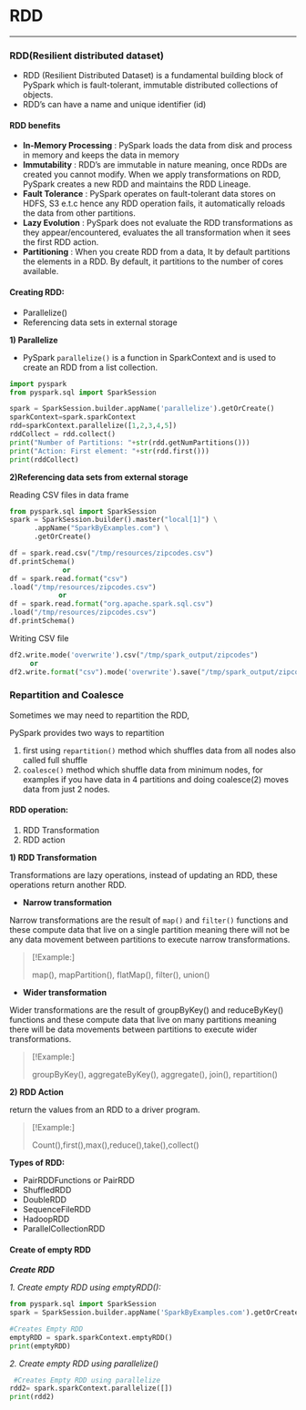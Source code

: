 # RDD

---
###  RDD(Resilient distributed dataset)
*	RDD (Resilient Distributed Dataset) is a fundamental building block of PySpark which is fault-tolerant, immutable distributed collections of objects.
*	RDD’s can have a name and unique identifier (id)

#### RDD benefits
* **In-Memory Processing** : PySpark loads the data from disk and process in memory and keeps the data in memory
* **Immutability** : RDD’s are immutable in nature meaning, once RDDs are created you cannot modify. When we apply transformations on RDD, PySpark creates a new RDD and maintains the RDD Lineage.
* **Fault Tolerance** : PySpark operates on fault-tolerant data stores on HDFS, S3 e.t.c hence any RDD operation fails, it automatically reloads the data from other partitions.
* **Lazy Evolution** : PySpark does not evaluate the RDD transformations as they appear/encountered, evaluates the all transformation when it sees the first RDD action.
* **Partitioning** : When you create RDD from a data, It by default partitions the elements in a RDD. By default, it partitions to the number of cores available.
#### Creating RDD:
*	Parallelize()
*	Referencing data sets in external storage

**1)	Parallelize**

*	PySpark `parallelize()` is a function in SparkContext and is used to create an RDD from a list collection.
```python
import pyspark
from pyspark.sql import SparkSession

spark = SparkSession.builder.appName('parallelize').getOrCreate()
sparkContext=spark.sparkContext
rdd=sparkContext.parallelize([1,2,3,4,5])
rddCollect = rdd.collect()
print("Number of Partitions: "+str(rdd.getNumPartitions()))
print("Action: First element: "+str(rdd.first()))
print(rddCollect)
```
**2)Referencing data sets from external storage**

Reading CSV files in data frame
```python
from pyspark.sql import SparkSession
spark = SparkSession.builder().master("local[1]") \
      .appName("SparkByExamples.com") \
      .getOrCreate()

df = spark.read.csv("/tmp/resources/zipcodes.csv")
df.printSchema()
             or
df = spark.read.format("csv")
.load("/tmp/resources/zipcodes.csv")
            or
df = spark.read.format("org.apache.spark.sql.csv")
.load("/tmp/resources/zipcodes.csv")
df.printSchema()
```
Writing CSV file
```python
df2.write.mode('overwrite').csv("/tmp/spark_output/zipcodes")
     or 
df2.write.format("csv").mode('overwrite').save("/tmp/spark_output/zipcodes")
```
### Repartition and Coalesce
Sometimes we may need to repartition the RDD, 

PySpark provides two ways to repartition
1. first using `repartition()` method which shuffles data from all nodes also called full shuffle 
2. `coalesce()` method which shuffle data from minimum nodes, for examples if you have data in 4 partitions and doing coalesce(2) moves data from just 2 nodes.  
#### RDD operation:
1.    RDD Transformation
2.    RDD action

**1)	RDD Transformation**

Transformations are lazy operations, instead of updating an RDD, these operations return another RDD.
* **Narrow transformation**

Narrow transformations are the result of `map()` and `filter()` functions and these compute data that live on a single partition meaning there will not be any data movement between partitions to execute narrow transformations.
>[!Example:]
> 
>map(), mapPartition(), flatMap(), filter(), union()

* **Wider transformation**

Wider transformations are the result of groupByKey() and reduceByKey() functions and these compute data that live on many partitions meaning there will be data movements between partitions to execute wider transformations.
>[!Example:]
>
>groupByKey(), aggregateByKey(), aggregate(), join(), repartition()

**2)	RDD Action**

return the values from an RDD to a driver program.
>[!Example:]
> 
>Count(),first(),max(),reduce(),take(),collect()

**Types of RDD:**
* PairRDDFunctions or PairRDD 
* ShuffledRDD
* DoubleRDD  
* SequenceFileRDD
* HadoopRDD
* ParallelCollectionRDD

#### Create of empty RDD
**_Create RDD_**

_1.	Create empty RDD using emptyRDD():_
```python
from pyspark.sql import SparkSession
spark = SparkSession.builder.appName('SparkByExamples.com').getOrCreate()

#Creates Empty RDD
emptyRDD = spark.sparkContext.emptyRDD()
print(emptyRDD)
```

_2.	Create empty RDD using parallelize()_
```python
 #Creates Empty RDD using parallelize
rdd2= spark.sparkContext.parallelize([])
print(rdd2)
```